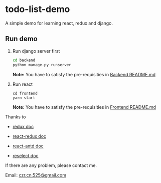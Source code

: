 # todo-list-demo

A simple demo for learning react, redux and django.

## Run demo

1. Run django server first

    ```sh {.line-numbers}
    cd backend
    python manage.py runserver
    ```

    **Note:** You have to satisfy the pre-requisities in [Backend README.md](backend/README.md)

2. Run react

    ``` {.line-numbers}
    cd frontend
    yarn start
    ```

    **Note:** You have to satisfy the pre-requisities in [Frontend README.md](frontend/README.md)

Thanks to

* [redux doc](https://redux.js.org/basics/example)

* [react-redux doc](https://react-redux.js.org/introduction/basic-tutorial)

* [react-antd doc](https://ant.design/docs/react/introduce)

* [reselect doc](https://github.com/reduxjs/reselect/blob/master/README.md)

If there are any problem, please contact me.

Email: czr.cn.525@gmail.com